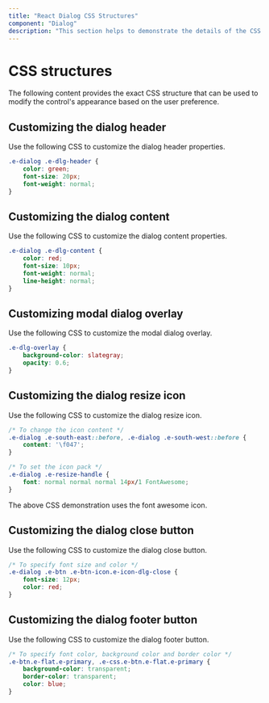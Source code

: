 ```yaml
---
title: "React Dialog CSS Structures"
component: "Dialog"
description: "This section helps to demonstrate the details of the CSS structures in the dialog component."
---
```


# CSS structures

The following content provides the exact CSS structure that can be used to modify the control's appearance based on the user preference.

## Customizing the dialog header

Use the following CSS to customize the dialog header properties.

```CSS
.e-dialog .e-dlg-header {
    color: green;
    font-size: 20px;
    font-weight: normal;
}
```

## Customizing the dialog content

Use the following CSS to customize the dialog content properties.

```CSS
.e-dialog .e-dlg-content {
    color: red;
    font-size: 10px;
    font-weight: normal;
    line-height: normal;
}
```

## Customizing modal dialog overlay

Use the following CSS to customize the modal dialog overlay.

```CSS
.e-dlg-overlay {
    background-color: slategray;
    opacity: 0.6;
}
```

## Customizing the dialog resize icon

Use the following CSS to customize the dialog resize icon.

```CSS
/* To change the icon content */
.e-dialog .e-south-east::before, .e-dialog .e-south-west::before {
    content: '\f047';
}

/* To set the icon pack */
.e-dialog .e-resize-handle {
    font: normal normal normal 14px/1 FontAwesome;
}
```

The above CSS demonstration uses the font awesome icon.

## Customizing the dialog close button

Use the following CSS to customize the dialog close button.

```CSS
/* To specify font size and color */
.e-dialog .e-btn .e-btn-icon.e-icon-dlg-close {
    font-size: 12px;
    color: red;
}
```

## Customizing the dialog footer button

Use the following CSS to customize the dialog footer button.

```CSS
/* To specify font color, background color and border color */
.e-btn.e-flat.e-primary, .e-css.e-btn.e-flat.e-primary {
    background-color: transparent;
    border-color: transparent;
    color: blue;
}
```